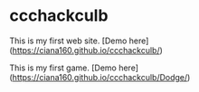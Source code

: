 # ccchackculb

This is my first web site. [Demo here] (https://ciana160.github.io/ccchackculb/)

This is my first game. [Demo here] (https://ciana160.github.io/ccchackculb/Dodge/)
